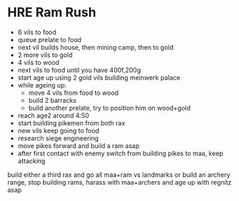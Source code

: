 # HRE Ram Rush

* 6 vils to food
* queue prelate to food
* next vil builds house, then mining camp, then to gold
* 2 more vils to gold
* 4 vils to wood
* next vils to food until you have 400f,200g
* start age up using 2 gold vils building meinwerk palace
* while ageing up:
  * move 4 vils from food to wood
  * build 2 barracks
  * build another prelate, try to position him on wood+gold
* reach age2 around 4:50
* start building pikemen from both rax
* new vils keep going to food
* research siege engineering
* move pikes forward and build a ram asap
* after first contact with enemy switch from building pikes to maa, keep attacking

build either a third rax and go all maa+ram vs landmarks or build an archery range, stop building rams, harass with maa+archers and age up with regnitz asap
